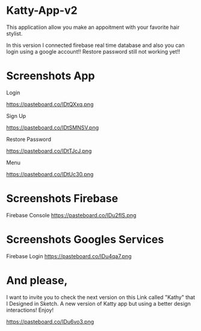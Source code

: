 # Katty-App-v2

This applicatiion allow you make an appoitment with your favorite hair stylist.

In this version I connected firebase real time database and also you can login using a google account!!
Restore password still not working yet!!

# Screenshots App

Login

https://pasteboard.co/IDtQXxq.png

Sign Up

https://pasteboard.co/IDtSMNSV.png

Restore Password

https://pasteboard.co/IDtTJcJ.png

Menu

https://pasteboard.co/IDtUc30.png

# Screenshots Firebase

Firebase Console
https://pasteboard.co/IDu2fIS.png

# Screenshots Googles Services

Firebase Login
https://pasteboard.co/IDu4qa7.png

# And please,

I want to invite you to check the next version on this Link called "Kathy" that I Designed in Sketch.
A new version of  Katty app but using a better design interactions! Enjoy!

https://pasteboard.co/IDu6vo3.png
